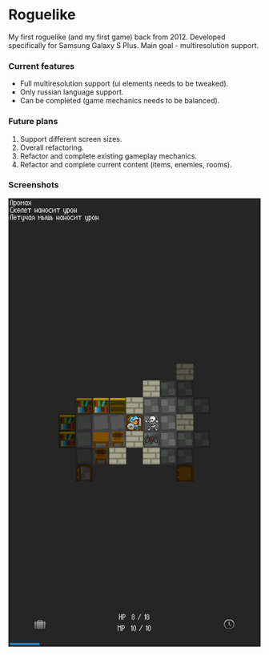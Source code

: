 # Roguelike

My first roguelike (and my first game) back from 2012. Developed specifically for Samsung Galaxy S Plus.
Main goal - multiresolution support.

### Current features
- Full multiresolution support (ui elements needs to be tweaked).
- Only russian language support.
- Can be completed (game mechanics needs to be balanced).

### Future plans
1. Support different screen sizes.
2. Overall refactoring.
3. Refactor and complete existing gameplay mechanics.
4. Refactor and complete current content (items, enemies, rooms).

### Screenshots
![](/app/screenshot0.png)